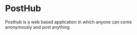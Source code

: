 # PostHub
Posthub is a web based application in which anyone can come anonymously and post anything 
